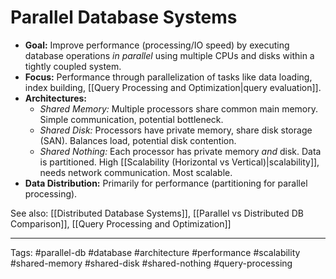 # Parallel Database Systems

*   **Goal:** Improve performance (processing/IO speed) by executing database operations *in parallel* using multiple CPUs and disks within a tightly coupled system.
*   **Focus:** Performance through parallelization of tasks like data loading, index building, [[Query Processing and Optimization|query evaluation]].
*   **Architectures:**
    *   *Shared Memory:* Multiple processors share common main memory. Simple communication, potential bottleneck.
    *   *Shared Disk:* Processors have private memory, share disk storage (SAN). Balances load, potential disk contention.
    *   *Shared Nothing:* Each processor has private memory *and* disk. Data is partitioned. High [[Scalability (Horizontal vs Vertical)|scalability]], needs network communication. Most scalable.
*   **Data Distribution:** Primarily for performance (partitioning for parallel processing).

See also: [[Distributed Database Systems]], [[Parallel vs Distributed DB Comparison]], [[Query Processing and Optimization]]

---
Tags: #parallel-db #database #architecture #performance #scalability #shared-memory #shared-disk #shared-nothing #query-processing 